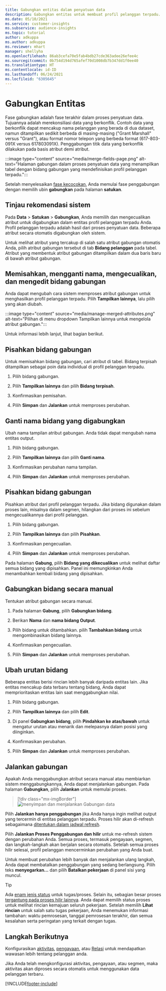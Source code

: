 ```yaml
---
title: Gabungkan entitas dalam penyatuan data
description: Gabungkan entitas untuk membuat profil pelanggan terpadu.
ms.date: 05/10/2021
ms.service: customer-insights
ms.subservice: audience-insights
ms.topic: tutorial
author: adkuppa
ms.author: adkuppa
ms.reviewer: mhart
manager: shellyha
ms.openlocfilehash: 86ab3cefa70e5fab4bdb27cde363adee26efee4c
ms.sourcegitcommit: 0b754d194d765afef70d1008db7b347dd1f0ee40
ms.translationtype: HT
ms.contentlocale: id-ID
ms.lasthandoff: 06/24/2021
ms.locfileid: "6305645"
---
```

# <a name="merge-entities"></a>Gabungkan Entitas

Fase gabungkan adalah fase terakhir dalam proses penyatuan data. Tujuannya adalah merekonsiliasi data yang berkonflik. Contoh data yang berkonflik dapat mencakup nama pelanggan yang berada di dua dataset, namun ditampilkan sedikit berbeda di masing-masing ("Grant Marshall" versus "Grant"), atau format nomor telepon yang berbeda format (617-803-091X versus 617803091X). Penggabungan titik data yang berkonflik dilakukan pada basis atribut demi atribut.

:::image type="content" source="media/merge-fields-page.png" alt-text="Halaman gabungan dalam proses penyatuan data yang menampilkan tabel dengan bidang gabungan yang mendefinisikan profil pelanggan terpadu.":::

Setelah menyelesaikan [fase kecocokan](match-entities.md), Anda memulai fase penggabungan dengan memilih ubin **gabungkan** pada halaman **satukan**.

## <a name="review-system-recommendations"></a>Tinjau rekomendasi sistem

Pada **Data** > **Satukan** > **Gabungkan**, Anda memilih dan mengecualikan atribut untuk digabungkan dalam entitas profil pelanggan terpadu Anda. Profil pelanggan terpadu adalah hasil dari proses penyatuan data. Beberapa atribut secara otomatis digabungkan oleh sistem.

Untuk melihat atribut yang tercakup di salah satu atribut gabungan otomatis Anda, pilih atribut gabungan tersebut di tab **Bidang pelanggan** pada tabel. Atribut yang membentuk atribut gabungan ditampilkan dalam dua baris baru di bawah atribut gabungan.

## <a name="separate-rename-exclude-and-edit-merged-fields"></a>Memisahkan, mengganti nama, mengecualikan, dan mengedit bidang gabungan

Anda dapat mengubah cara sistem memproses atribut gabungan untuk menghasilkan profil pelanggan terpadu. Pilih **Tampilkan lainnya**, lalu pilih yang akan diubah.

:::image type="content" source="media/manage-merged-attributes.png" alt-text="Pilihan di menu dropdown Tampilkan lainnya untuk mengelola atribut gabungan.":::

Untuk informasi lebih lanjut, lihat bagian berikut.

## <a name="separate-merged-fields"></a>Pisahkan bidang gabungan

Untuk memisahkan bidang gabungan, cari atribut di tabel. Bidang terpisah ditampilkan sebagai poin data individual di profil pelanggan terpadu. 

1. Pilih bidang gabungan.
  
1. Pilih **Tampilkan lainnya** dan pilih **Bidang terpisah**.
 
1. Konfirmasikan pemisahan.

1. Pilih **Simpan** dan **Jalankan** untuk memproses perubahan.

## <a name="rename-merged-fields"></a>Ganti nama bidang yang digabungkan

Ubah nama tampilan atribut gabungan. Anda tidak dapat mengubah nama entitas output.

1. Pilih bidang gabungan.
  
1. Pilih **Tampilkan lainnya** dan pilih **Ganti nama**.

1. Konfirmasikan perubahan nama tampilan. 

1. Pilih **Simpan** dan **Jalankan** untuk memproses perubahan.

## <a name="exclude-merged-fields"></a>Pisahkan bidang gabungan

Pisahkan atribut dari profil pelanggan terpadu. Jika bidang digunakan dalam proses lain, misalnya dalam segmen, hilangkan dari proses ini sebelum mengecualikannya dari profil pelanggan. 

1. Pilih bidang gabungan.
  
1. Pilih **Tampilkan lainnya** dan pilih **Pisahkan**.

1. Konfirmasikan pengecualian.

1. Pilih **Simpan** dan **Jalankan** untuk memproses perubahan. 

Pada halaman **Gabung**, pilih **Bidang yang dikecualikan** untuk melihat daftar semua bidang yang dipisahkan. Panel ini memungkinkan Anda menambahkan kembali bidang yang dipisahkan.

## <a name="manually-combine-fields"></a>Gabungkan bidang secara manual

Tentukan atribut gabungan secara manual. 

1. Pada halaman **Gabung**, pilih **Gabungkan bidang**.

1. Berikan **Nama** dan **nama bidang Output**.

1. Pilih bidang untuk ditambahkan. pilih **Tambahkan bidang** untuk mengombinasikan bidang lainnya.

1. Konfirmasikan pengecualian.

1. Pilih **Simpan** dan **Jalankan** untuk memproses perubahan. 

## <a name="change-the-order-of-fields"></a>Ubah urutan bidang

Beberapa entitas berisi rincian lebih banyak daripada entitas lain. Jika entitas mencakup data terbaru tentang bidang, Anda dapat memprioritaskan entitas lain saat menggabungkan nilai.

1. Pilih bidang gabungan.
  
1. Pilih **Tampilkan lainnya** dan pilih **Edit**.

1. Di panel **Gabungkan bidang**, pilih **Pindahkan ke atas/bawah** untuk mengatur urutan atau menarik dan melepasnya dalam posisi yang diinginkan.

1. Konfirmasikan perubahan.

1. Pilih **Simpan** dan **Jalankan** untuk memproses perubahan.

## <a name="run-your-merge"></a>Jalankan gabungan

Apakah Anda menggabungkan atribut secara manual atau membiarkan sistem menggabungkannya, Anda dapat menjalankan gabungan. Pada halaman **Gabungkan**, pilih **Jalankan** untuk memulai proses.

> [!div class="mx-imgBorder"]
> ![menyimpan dan menjalankan Gabungan data](media/configure-data-merge-save-run.png "menyimpan dan menjalankan Gabungan data")

Pilih **Jalankan hanya penggabungan** jika Anda hanya ingin melihat output yang tercermin di entitas pelanggan terpadu. Proses hilir akan di-refresh sebagaimana [ditentukan dalam jadwal refresh](system.md#schedule-tab).

Pilih **Jalankan Proses Penggabungan dan hilir** untuk me-refresh sistem dengan perubahan Anda. Semua proses, termasuk pengayaan, segmen, dan langkah-langkah akan berjalan secara otomatis. Setelah semua proses hilir selesai, profil pelanggan mencerminkan perubahan yang Anda buat.

Untuk membuat perubahan lebih banyak dan menjalankan ulang langkah, Anda dapat membatalkan penggabungan yang sedang berlangsung. Pilih teks **menyegarkan...** dan pilih **Batalkan pekerjaan**  di panel sisi yang muncul.

> [!TIP]
> Ada [enam jenis status](system.md#status-types) untuk tugas/proses. Selain itu, sebagian besar proses [tergantung pada proses hilir lainnya](system.md#refresh-policies). Anda dapat memilih status proses untuk melihat rincian kemajuan seluruh pekerjaan. Setelah memilih **Lihat rincian** untuk salah satu tugas pekerjaan, Anda menemukan informasi tambahan: waktu pemrosesan, tanggal pemrosesan terakhir, dan semua kesalahan serta peringatan yang terkait dengan tugas.

## <a name="next-step"></a>Langkah Berikutnya

Konfigurasikan [aktivitas](activities.md), [pengayaan](enrichment-hub.md), atau [Relasi](relationships.md) untuk mendapatkan wawasan lebih tentang pelanggan anda.

Jika Anda telah mengkonfigurasi aktivitas, pengayaan, atau segmen, maka aktivitas akan diproses secara otomatis untuk menggunakan data pelanggan terbaru.

[!INCLUDE[footer-include](../includes/footer-banner.md)]
